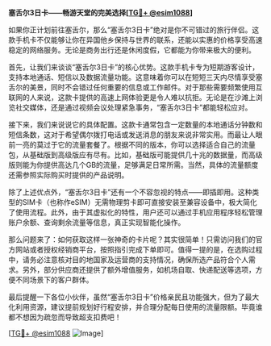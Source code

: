 **塞舌尔3日卡——畅游天堂的完美选择[[TG💪+ @esim1088](https://t.me/s/esim1088)]**

如果你正计划前往塞舌尔，那么“塞舌尔3日卡”绝对是你不可错过的旅行伴侣。这款手机卡不仅能够让你在异国他乡保持与世界的联系，还能以实惠的价格享受高速稳定的网络服务。无论是商务出行还是休闲度假，它都能为你带来极大的便利。

首先，让我们来谈谈“塞舌尔3日卡”的核心优势。这款手机卡专为短期游客设计，支持本地通话、短信以及数据流量功能。这意味着你可以在短短三天内尽情享受塞舌尔的美景，同时不会错过任何重要的信息或工作邮件。对于那些需要频繁使用互联网的人来说，这款卡提供的高速上网体验更是令人难以抗拒。无论是在沙滩上浏览社交媒体，还是通过视频会议处理紧急事务，“塞舌尔3日卡”都能轻松应对。

接下来，我们来说说它的具体配置。这款卡通常包含一定数量的本地通话分钟数和短信条数，这对于希望偶尔拨打电话或发送消息的朋友来说非常实用。而最让人眼前一亮的莫过于它的流量套餐了。根据不同的版本，你可以选择适合自己的流量包，从基础版到高级版应有尽有。比如，基础版可能提供几十兆的数据量，而高级版则能为你提供高达几个GB的流量，足够满足日常所需。当然，具体的流量额度还需参照实际购买时提供的产品说明。

除了上述优点外，“塞舌尔3日卡”还有一个不容忽视的特点——即插即用。这种类型的SIM卡（也称作eSIM）无需物理剪卡即可直接安装至兼容设备中，极大简化了使用流程。此外，由于其虚拟化的特性，用户还可以通过手机应用程序轻松管理账户余额、查询剩余流量等信息，真正实现智能化操作。

那么问题来了：如何获取这样一张神奇的卡片呢？其实很简单！只需访问我们的官方网站或者授权经销商平台，按照指引完成下单即可。值得一提的是，在选购过程中，请务必注意核对目的地国家及运营商的支持情况，确保所选产品符合个人需求。另外，部分供应商还提供了额外增值服务，如机场自取、快递配送等选项，方便不同场景下的客户群体。

最后提醒一下各位小伙伴，虽然“塞舌尔3日卡”价格亲民且功能强大，但为了最大化利用资源，建议提前规划好行程安排，并合理分配每日使用的流量限额。毕竟谁都不想因为疏忽而导致超支扣费吧！

[[TG💪+ @esim1088](https://t.me/s/esim1088) ![Image](https://i.postimg.cc/4NQfJmqS/Snipaste-2025-05-13-00-14-12.png)]